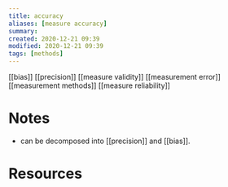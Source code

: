 ```yaml
---
title: accuracy
aliases: [measure accuracy]
summary: 
created: 2020-12-21 09:39
modified: 2020-12-21 09:39
tags: [methods]
---
```


[[bias]]
[[precision]]
[[measure validity]]
[[measurement error]]
[[measurement methods]]
[[measure reliability]]

# Notes

- can be decomposed into [[precision]] and [[bias]].

# Resources